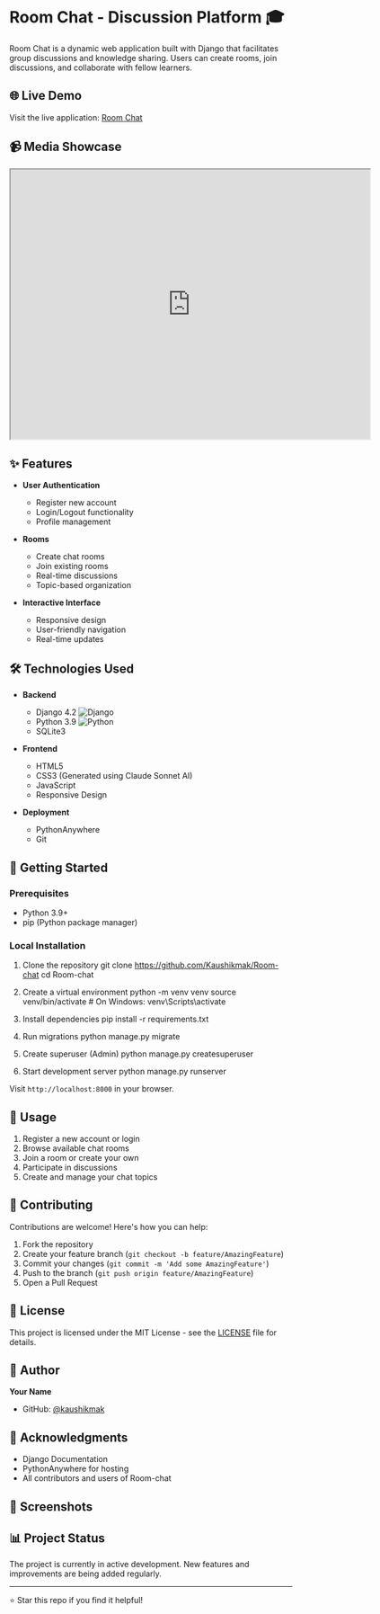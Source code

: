 # Room Chat - Discussion Platform 🎓

Room Chat is a dynamic web application built with Django that facilitates group discussions and knowledge sharing. Users can create rooms, join discussions, and collaborate with fellow learners.

## 🌐 Live Demo
Visit the live application: [Room Chat](https://kaushikmak.pythonanywhere.com/)

## 📹 Media Showcase

<iframe src="https://drive.google.com/file/d/1S2-uU7ZBPfq_CrxHq7YvGZKLnxgRTMul/view?usp=sharing" width="640" height="480"></iframe>


## ✨ Features

- **User Authentication**
  - Register new account
  - Login/Logout functionality
  - Profile management

- **Rooms**
  - Create chat rooms
  - Join existing rooms
  - Real-time discussions
  - Topic-based organization

- **Interactive Interface**
  - Responsive design
  - User-friendly navigation
  - Real-time updates

## 🛠️ Technologies Used

- **Backend**
  - Django 4.2 ![Django](https://img.shields.io/badge/django-4.2-green.svg)
  - Python 3.9 ![Python](https://img.shields.io/badge/python-3.9-blue.svg)
  - SQLite3

- **Frontend**
  - HTML5
  - CSS3 (Generated using Claude Sonnet AI)
  - JavaScript
  - Responsive Design

- **Deployment**
  - PythonAnywhere
  - Git

## 🚀 Getting Started

### Prerequisites
- Python 3.9+
- pip (Python package manager)

### Local Installation

1. Clone the repository
git clone https://github.com/Kaushikmak/Room-chat
cd Room-chat

2. Create a virtual environment
python -m venv venv
source venv/bin/activate # On Windows: venv\Scripts\activate

3. Install dependencies
pip install -r requirements.txt

4. Run migrations
python manage.py migrate

5. Create superuser (Admin)
python manage.py createsuperuser

6. Start development server
python manage.py runserver


Visit `http://localhost:8000` in your browser.

## 📝 Usage

1. Register a new account or login
2. Browse available chat rooms
3. Join a room or create your own
4. Participate in discussions
5. Create and manage your chat topics

## 🤝 Contributing

Contributions are welcome! Here's how you can help:

1. Fork the repository
2. Create your feature branch (`git checkout -b feature/AmazingFeature`)
3. Commit your changes (`git commit -m 'Add some AmazingFeature'`)
4. Push to the branch (`git push origin feature/AmazingFeature`)
5. Open a Pull Request

## 📜 License

This project is licensed under the MIT License - see the [LICENSE](LICENSE) file for details.

## 👤 Author

**Your Name**
- GitHub: [@kaushikmak](https://github.com/Kaushikmak)


## 🙏 Acknowledgments

- Django Documentation
- PythonAnywhere for hosting
- All contributors and users of Room-chat

## 📸 Screenshots



## 📊 Project Status

The project is currently in active development. New features and improvements are being added regularly.

---
⭐️ Star this repo if you find it helpful!

